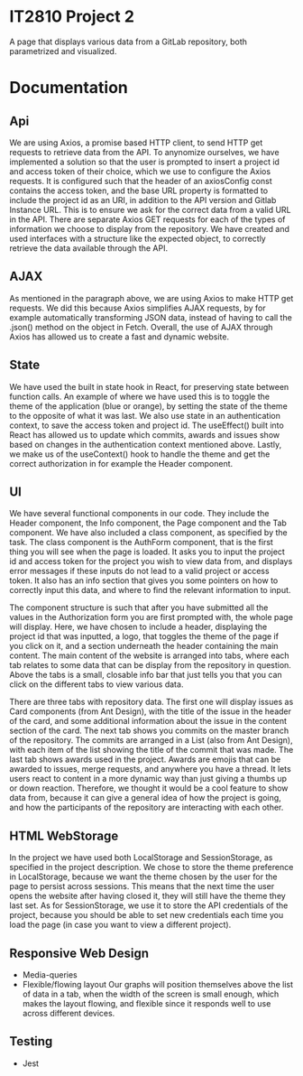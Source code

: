 # IT2810 Project 2
A page that displays various data from a GitLab repository, both parametrized and visualized.

# Documentation
## Api
We are using Axios, a promise based HTTP client, to send HTTP get requests to retrieve data from the API. To anynomize ourselves, we have implemented a solution so that the user is prompted to insert a project id and access token of their choice, which we use to configure the Axios requests. It is configured such that the header of an axiosConfig const contains the access token, and the base URL property is formatted to include the project id as an URI, in addition to the API version and Gitlab Instance URL. This is to ensure we ask for the correct data from a valid URL in the API. There are separate Axios GET requests for each of the types of information we choose to display from the repository. We have created and used interfaces with a structure like the expected object, to correctly retrieve the data available through the API.

## AJAX
As mentioned in the paragraph above, we are using Axios to make HTTP get requests. We did this because Axios simplifies AJAX requests, by for example automatically transforming JSON data, instead of having to call the .json() method on the object in Fetch. Overall, the use of AJAX through Axios has allowed us to create a fast and dynamic website.

## State
We have used the built in state hook in React, for preserving state between function calls. An example of where we have used this is to toggle the theme of the application (blue or orange), by setting the state of the theme to the opposite of what it was last. We also use state in an authentication context, to save the access token and project id. The useEffect() built into React has allowed us to update which commits, awards and issues show based on changes in the authentication context mentioned above. Lastly, we make us of the useContext() hook to handle the theme and get the correct authorization in for example the Header component.

## UI
We have several functional components in our code. They include the Header component, the Info component, the Page component and the Tab component. We have also included a class component, as specified by the task. The class component is the AuthForm component, that is the first thing you will see when the page is loaded. It asks you to input the project id and access token for the project you wish to view data from, and displays error messages if these inputs do not lead to a valid project or access token. It also has an info section that gives you some pointers on how to correctly input this data, and where to find the relevant information to input.

The component structure is such that after you have submitted all the values in the Authorization form you are first prompted with, the whole page will display. Here, we have chosen to include a header, displaying the project id that was inputted, a logo, that toggles the theme of the page if you click on it, and a section underneath the header containing the main content. The main content of the website is arranged into tabs, where each tab relates to some data that can be display from the repository in question. Above the tabs is a small, closable info bar that just tells you that you can click on the different tabs to view various data.

There are three tabs with repository data. The first one will display issues as Card components (from Ant Design), with the title of the issue in the header of the card, and some additional information about the issue in the content section of the card. The next tab shows you commits on the master branch of the repository. The commits are arranged in a List (also from Ant Design), with each item of the list showing the title of the commit that was made. The last tab shows awards used in the project. Awards are emojis that can be awarded to issues, merge requests, and anywhere you have a thread. It lets users react to content in a more dynamic way than just giving a thumbs up or down reaction. Therefore, we thought it would be a cool feature to show data from, because it can give a general idea of how the project is going, and how the participants of the repository are interacting with each other.

## HTML WebStorage
In the project we have used both LocalStorage and SessionStorage, as specified in the project description. We chose to store the theme preference in LocalStorage, because we want the theme chosen by the user for the page to persist across sessions. This means that the next time the user opens the website after having closed it, they will still have the theme they last set. As for SessionStorage, we use it to store the API credentials of the project, because you should be able to set new credentials each time you load the page (in case you want to view a different project).

## Responsive Web Design
- Media-queries
- Flexible/flowing layout
Our graphs will position themselves above the list of data in a tab, when the width of the screen is small enough, which makes the layout flowing, and flexible since it responds well to use across different devices.

## Testing
- Jest
